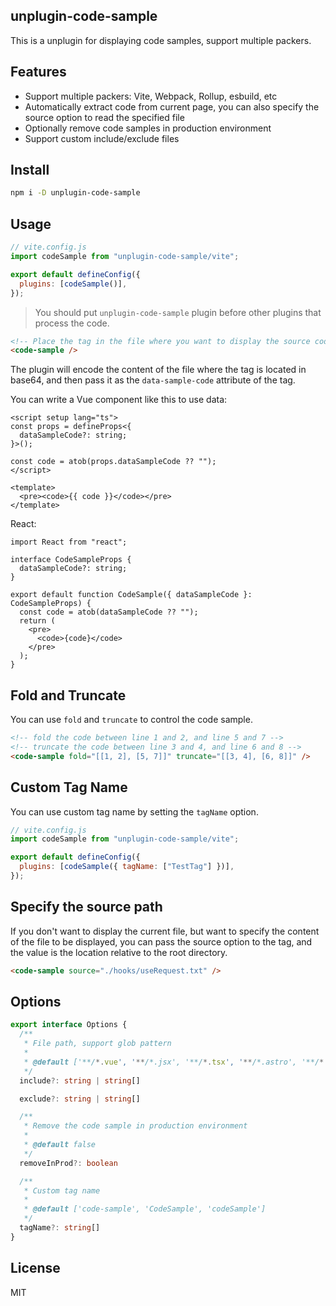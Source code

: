 ## unplugin-code-sample

This is a unplugin for displaying code samples, support multiple packers.

## Features

- Support multiple packers: Vite, Webpack, Rollup, esbuild, etc
- Automatically extract code from current page, you can also specify the source option to read the specified file
- Optionally remove code samples in production environment
- Support custom include/exclude files

## Install

```bash
npm i -D unplugin-code-sample
```

## Usage

```js
// vite.config.js
import codeSample from "unplugin-code-sample/vite";

export default defineConfig({
  plugins: [codeSample()],
});
```

> You should put `unplugin-code-sample` plugin before other plugins that process the code.

```html
<!-- Place the tag in the file where you want to display the source code -->
<code-sample />
```

The plugin will encode the content of the file where the tag is located in base64, and then pass it as the `data-sample-code` attribute of the tag.

You can write a Vue component like this to use data:

```vue
<script setup lang="ts">
const props = defineProps<{
  dataSampleCode?: string;
}>();

const code = atob(props.dataSampleCode ?? "");
</script>

<template>
  <pre><code>{{ code }}</code></pre>
</template>
```

React:

```tsx
import React from "react";

interface CodeSampleProps {
  dataSampleCode?: string;
}

export default function CodeSample({ dataSampleCode }: CodeSampleProps) {
  const code = atob(dataSampleCode ?? "");
  return (
    <pre>
      <code>{code}</code>
    </pre>
  );
}
```

## Fold and Truncate

You can use `fold` and `truncate` to control the code sample.

```html
<!-- fold the code between line 1 and 2, and line 5 and 7 -->
<!-- truncate the code between line 3 and 4, and line 6 and 8 -->
<code-sample fold="[[1, 2], [5, 7]]" truncate="[[3, 4], [6, 8]]" />
```

## Custom Tag Name

You can use custom tag name by setting the `tagName` option.

```js
// vite.config.js
import codeSample from "unplugin-code-sample/vite";

export default defineConfig({
  plugins: [codeSample({ tagName: ["TestTag"] })],
});
```

## Specify the source path

If you don't want to display the current file, but want to specify the content of the file to be displayed, you can pass the source option to the tag, and the value is the location relative to the root directory.

```html
<code-sample source="./hooks/useRequest.txt" />
```

## Options

```ts
export interface Options {
  /**
   * File path, support glob pattern
   *
   * @default ['**/*.vue', '**/*.jsx', '**/*.tsx', '**/*.astro', '**/*.svelte', '**/*.html']
   */
  include?: string | string[]

  exclude?: string | string[]

  /**
   * Remove the code sample in production environment
   *
   * @default false
   */
  removeInProd?: boolean

  /**
   * Custom tag name
   *
   * @default ['code-sample', 'CodeSample', 'codeSample']
   */
  tagName?: string[]
}
```

## License

MIT
